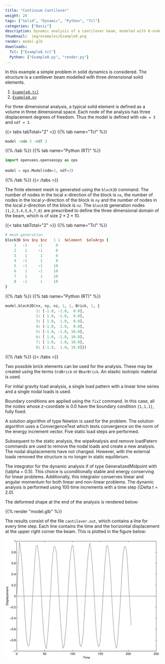 ```yaml
---
title: "Continuum Cantilever"
weight: 20
tags: ["Solid", "Dynamic", "Python", "Tcl"]
categories: ["Basic"]
description: Dynamic analysis of a cantilever beam, modeled with 8-node brick elements.
thumbnail:  img/examples/Example8.png
render: model.glb
downloads:
  Tcl: ["Example8.tcl"]
  Python: ["Example8.py", "render.py"]
---
```


In this example a simple problem in solid dynamics is considered. The
structure is a cantilever beam modelled with three dimensional solid
elements.

1.  [`Example8.tcl`](src/Example8.tcl)
1.  [`Example8.py`](src/Example8.py)

For three dimensional analysis, a typical solid element is defined as a
volume in three dimensional space. Each node of the analysis has three
displacement degrees of freedom. Thus the model is defined with
`ndm = 3` and `ndf = 3`.

{{< tabs tabTotal="2" >}}
{{% tab name="Tcl" %}}
```tcl
model -ndm 3 -ndf 3
```
{{% /tab %}}
{{% tab name="Python (RT)" %}}
```python
import opensees.openseespy as ops

model = ops.Model(ndm=3, ndf=3)
```
{{% /tab %}}
{{< /tabs >}}

The finite element mesh is generated using the `block3D` command. The
number of nodes in the local $x$-direction of the block is `nx`, the
number of nodes in the local $y$-direction of the block is `ny` and the
number of nodes in the local $z$-direction of the block is `nz`. The
`block3D` generation nodes `{1,2,3,4,5,6,7,8}` are prescribed to define the
three dimensional domain of the beam, which is of size
$2 \times 2 \times 10$.

{{< tabs tabTotal="2" >}}
{{% tab name="Tcl" %}}
```tcl
# mesh generation
block3D $nx $ny $nz   1 1  $element  $eleArgs {
    1   -1     -1      0
    2    1     -1      0
    3    1      1      0
    4   -1      1      0 
    5   -1     -1     10
    6    1     -1     10
    7    1      1     10
    8   -1      1     10
}
```
{{% /tab %}}
{{% tab name="Python (RT)" %}}
```python
model.block3D(nx, ny, nz, 1, 1, Brick, 1, {
              1: [-1.0, -1.0,  0.0],
              2: [ 1.0, -1.0,  0.0],
              3: [ 1.0,  1.0,  0.0],
              4: [-1.0,  1.0,  0.0],
              5: [-1.0, -1.0, 10.0],
              6: [ 1.0, -1.0, 10.0],
              7: [ 1.0,  1.0, 10.0],
              8: [-1.0,  1.0, 10.0]})
```
{{% /tab %}}
{{< /tabs >}}

Two possible brick elements can be used for the analysis. These may be
created using the terms `StdBrick` or `BbarBrick`. An elastic isotropic
material is used.

For initial gravity load analysis, a single load pattern with a linear
time series and a single nodal loads is used.

Boundary conditions are applied using the `fixZ` command. In this case,
all the nodes whose $z$-coordiate is $0.0$ have the boundary condition
`{1,1,1}`, fully fixed.

A solution algorithm of type Newton is used for the problem. The
solution algorithm uses a ConvergenceTest which tests convergence on the
norm of the energy increment vector. Five static load steps are
performed.

Subsequent to the static analysis, the wipeAnalysis and remove
loadPatern commands are used to remove the nodal loads and create a new
analysis. The nodal displacements have not changed. However, with the
external loads removed the structure is no longer in static equilibrium.

The integrator for the dynamic analysis if of type GeneralizedMidpoint
with \(\alpha = 0.5\). This choice is uconditionally stable and energy
conserving for linear problems. Additionally, this integrator conserves
linear and angular momentum for both linear and non-linear problems. The
dynamic analysis is performed using $100$ time increments with a time
step \(\Delta t = 2.0\).

The deformed shape at the end of the analysis is rendered below:

{{% render "model.glb" %}}

The results consist of the file `cantilever.out`, which contains a line
for every time step. Each line contains the time and the horizontal
displacement at the upper right corner the beam. 
This is plotted in the figure below:

![Displacement vs. Time for Upper Right Corner of Beam](img/cantilever.svg)

